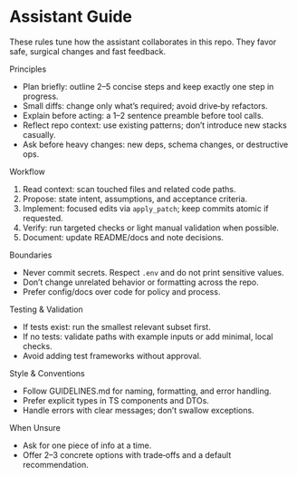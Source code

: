  # Assistant Guide

 These rules tune how the assistant collaborates in this repo. They favor safe, surgical changes and fast feedback.

 Principles
 - Plan briefly: outline 2–5 concise steps and keep exactly one step in progress.
 - Small diffs: change only what’s required; avoid drive‑by refactors.
 - Explain before acting: a 1–2 sentence preamble before tool calls.
 - Reflect repo context: use existing patterns; don’t introduce new stacks casually.
 - Ask before heavy changes: new deps, schema changes, or destructive ops.

 Workflow
 1) Read context: scan touched files and related code paths.
 2) Propose: state intent, assumptions, and acceptance criteria.
 3) Implement: focused edits via `apply_patch`; keep commits atomic if requested.
 4) Verify: run targeted checks or light manual validation when possible.
 5) Document: update README/docs and note decisions.

 Boundaries
 - Never commit secrets. Respect `.env` and do not print sensitive values.
 - Don’t change unrelated behavior or formatting across the repo.
 - Prefer config/docs over code for policy and process.

 Testing & Validation
 - If tests exist: run the smallest relevant subset first.
 - If no tests: validate paths with example inputs or add minimal, local checks.
 - Avoid adding test frameworks without approval.

 Style & Conventions
 - Follow GUIDELINES.md for naming, formatting, and error handling.
 - Prefer explicit types in TS components and DTOs.
 - Handle errors with clear messages; don’t swallow exceptions.

 When Unsure
 - Ask for one piece of info at a time.
 - Offer 2–3 concrete options with trade‑offs and a default recommendation.
